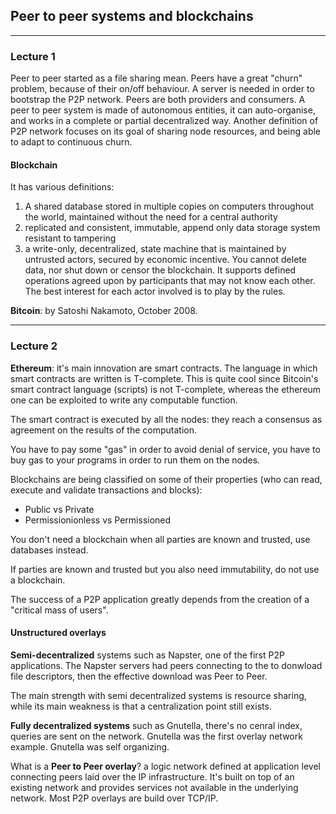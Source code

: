 ## Peer to peer systems and blockchains

---

### Lecture 1

Peer to peer started as a file sharing mean. Peers have a great "churn" problem, because of their on/off behaviour. A server is needed in order to bootstrap the P2P network. Peers are both providers and consumers. A peer to peer system is made of autonomous entities, it can auto-organise, and works in a complete or partial decentralized way. Another definition of P2P network focuses on its goal of sharing node resources, and being able to adapt to continuous churn.

#### Blockchain

It has various definitions:

1. A shared database stored in multiple copies on computers throughout the world, maintained without the need for a central authority
2. replicated and consistent, immutable, append only data storage system resistant to tampering
3. a write-only, decentralized, state machine that is maintained by untrusted actors, secured by economic incentive. You cannot delete data, nor shut down or censor the blockchain. It supports defined operations agreed upon by participants that may not know each other. The best interest for each actor involved is to play by the rules.

**Bitcoin**: by Satoshi Nakamoto, October 2008.

---

### Lecture 2

**Ethereum**: it's main innovation are smart contracts. The language in which smart contracts are written is T-complete. This is quite cool since Bitcoin's smart contract language (scripts) is not T-complete, whereas the ethereum one can be exploited to write any computable function. 

The smart contract is executed by all the nodes: they reach a consensus as agreement on the results of the computation.

You have to pay some "gas" in order to avoid denial of service, you have to buy gas to your programs in order to run them on the nodes. 

Blockchains are being classified on some of their properties (who can read, execute and validate transactions and blocks):

- Public vs Private 
- Permissionionless vs Permissioned

You don't need a blockchain when all parties are known and trusted, use databases instead.

If parties are known and trusted but you also need immutability, do not use a blockchain.

The success of a P2P application greatly depends from the creation of a "critical mass of users".

#### Unstructured overlays

**Semi-decentralized** systems such as Napster, one of the first P2P applications. The Napster servers had peers connecting to the to donwload file descriptors, then the effective download was Peer to Peer.

The main strength with semi decentralized systems is resource sharing, while its main weakness is that a centralization point still exists.

**Fully decentralized systems** such as Gnutella, there's no cenral index, queries are sent on the network. Gnutella was the first overlay network example. Gnutella was self organizing.

What is a **Peer to Peer overlay**? a logic network defined at application level connecting peers laid over the IP infrastructure. It's built on top of an existing network and provides services not available in the underlying network. Most P2P overlays are build over TCP/IP.



